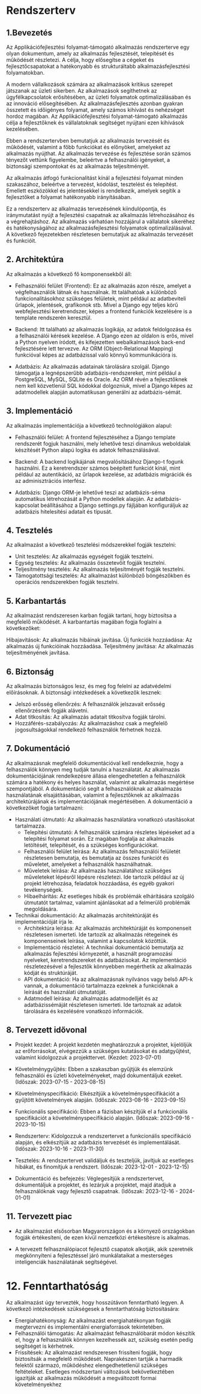 # Rendszerterv

## 1.Bevezetés
Az Applikációfejlesztési folyamat-támogató alkalmazás rendszerterve egy olyan dokumentum, amely az alkalmazás fejlesztését, telepítését és működését részletezi. A célja, hogy elősegítse a cégeket és fejlesztőcsapatokat a hatékonyabb és strukturáltabb alkalmazásfejlesztési folyamatokban.

A modern vállalkozások számára az alkalmazások kritikus szerepet játszanak az üzleti sikerben. Az alkalmazások segíthetnek az ügyfélkapcsolatok erősítésében, az üzleti folyamatok optimalizálásában és az innováció elősegítésében. Az alkalmazásfejlesztés azonban gyakran összetett és időigényes folyamat, amely számos kihívást és nehézséget hordoz magában. Az Applikációfejlesztési folyamat-támogató alkalmazás célja a fejlesztőknek és vállalatoknak segítséget nyújtani ezen kihívások kezelésében.

Ebben a rendszertervben bemutatjuk az alkalmazás tervezését és működését, valamint a főbb funkciókat és előnyöket, amelyeket az alkalmazás nyújthat. Az alkalmazás tervezése és fejlesztése során számos tényezőt vettünk figyelembe, beleértve a felhasználói igényeket, a biztonsági szempontokat és az alkalmazás teljesítményét.

Az alkalmazás átfogó funkcionalitást kínál a fejlesztési folyamat minden szakaszához, beleértve a tervezést, kódolást, tesztelést és telepítést. Emellett eszközökkel és jelentésekkel is rendelkezik, amelyek segítik a fejlesztőket a folyamat hatékonyabb irányításában.

Ez a rendszerterv az alkalmazás tervezésének kiindulópontja, és iránymutatást nyújt a fejlesztési csapatnak az alkalmazás létrehozásához és a végrehajtáshoz. Az alkalmazás várhatóan hozzájárul a vállalatok sikeréhez és hatékonyságához az alkalmazásfejlesztési folyamatok optimalizálásával. A következő fejezetekben részletesen bemutatjuk az alkalmazás tervezését és funkcióit.

## 2. Architektúra
Az alkalmazás a következő fő komponensekből áll:

- Felhasználói felület (Frontend): Ez az alkalmazás azon része, amelyet a végfelhasználók látnak és használnak. Itt találhatóak a különböző funkcionalitásokhoz szükséges felületek, mint például az adatbeviteli űrlapok, jelentések, grafikonok stb. Mivel a Django egy teljes körű webfejlesztési keretrendszer, képes a frontend funkciók kezelésére is a template rendszerén keresztül.

- Backend: Itt található az alkalmazás logikája, az adatok feldolgozása és a felhasználói kérések kezelése. A Django ezen az oldalon is erős, mivel a Python nyelven íródott, és kifejezetten webalkalmazások back-end fejlesztésére lett tervezve. Az ORM (Object-Relational Mapping) funkcióval képes az adatbázissal való könnyű kommunikációra is.

- Adatbázis: Az alkalmazás adatainak tárolására szolgál. Django támogatja a legnépszerűbb adatbázis-rendszereket, mint például a PostgreSQL, MySQL, SQLite és Oracle. Az ORM révén a fejlesztőknek nem kell közvetlenül SQL kódokkal dolgozniuk, mivel a Django képes az adatmodellek alapján automatikusan generálni az adatbázis-sémát.

## 3. Implementáció
Az alkalmazás implementációja a következő technológiákon alapul:

- Felhasználói felület: A frontend fejlesztéséhez a Django template rendszerét fogjuk használni, mely lehetővé teszi dinamikus weboldalak készítését Python alapú logika és adatok felhasználásával.

- Backend: A backend logikájának megvalósításához Django-t fogunk használni. Ez a keretrendszer számos beépített funkciót kínál, mint például az autentikáció, az űrlapok kezelése, az adatbázis migrációk és az adminisztrációs interfész.

- Adatbázis: Django ORM-je lehetővé teszi az adatbázis-séma automatikus létrehozását a Python modellek alapján. Az adatbázis-kapcsolat beállításához a Django settings.py fájljában konfiguráljuk az adatbázis hitelesítési adatait és típusát.

## 4. Tesztelés

Az alkalmazást a következő tesztelési módszerekkel fogják tesztelni:
 - Unit tesztelés: Az alkalmazás egységeit fogják tesztelni.
 - Egység tesztelés: Az alkalmazás összetevőit fogják tesztelni.
 - Teljesítmény tesztelés: Az alkalmazás teljesítményét fogják tesztelni.
 - Támogatottsági tesztelés: Az alkalmazást különböző böngészőkben és operációs rendszerekben fogják tesztelni.

## 5. Karbantartás

Az alkalmazást rendszeresen karban fogják tartani, hogy biztosítsa a megfelelő működését. A karbantartás magában fogja foglalni a következőket:

Hibajavítások: Az alkalmazás hibáinak javítása.
Új funkciók hozzáadása: Az alkalmazás új funkcióinak hozzáadása.
Teljesítmény javítása: Az alkalmazás teljesítményének javítása.

## 6. Biztonság

Az alkalmazás biztonságos lesz, és meg fog felelni az adatvédelmi előírásoknak. A biztonsági intézkedések a következők lesznek:

 - Jelszó erősség ellenőrzés: A felhasználók jelszavait erősség ellenőrzésnek fogják alávetni.
 - Adat titkosítás: Az alkalmazás adatait titkosítva fogják tárolni.
 - Hozzáférés-szabályozás: Az alkalmazáshoz csak a megfelelő jogosultságokkal rendelkező felhasználók férhetnek hozzá.

## 7. Dokumentáció

Az alkalmazásnak megfelelő dokumentációval kell rendelkeznie, hogy a felhasználók könnyen meg tudják tanulni a használatát. 
Az alkalmazás dokumentációjának rendelkezésre állása elengedhetetlen a felhasználók számára a hatékony és helyes használat, valamint az alkalmazás megértése szempontjából. 
A dokumentáció segít a felhasználóknak az alkalmazás használatának elsajátításában, valamint a fejlesztőknek az alkalmazás architektúrájának és implementációjának megértésében. 
A dokumentáció a következőket fogja tartalmazni:
+ Használati útmutató: Az alkalmazás használatára vonatkozó utasításokat tartalmazza.
    - Telepítési útmutató: A felhasználók számára részletes lépéseket ad a telepítési folyamat során. Ez magában foglalja az alkalmazás letöltését, telepítését, és a szükséges konfigurációkat.
    - Felhasználói felület leírása: Az alkalmazás felhasználói felületét részletesen bemutatja, és bemutatja az összes funkciót és műveletet, amelyeket a felhasználók használhatnak.
    - Műveletek leírása: Az alkalmazás használatához szükséges műveleteket lépésről lépésre részletezi. Ide tartozik például az új projekt létrehozása, feladatok hozzáadása, és egyéb gyakori tevékenységek.
    - Hibaelhárítás: Az esetleges hibák és problémák elhárítására szolgáló útmutatót tartalmaz, valamint ajánlásokat ad a felmerülő problémák megoldására.
+ Technikai dokumentáció: Az alkalmazás architektúráját és implementációját írja le.
    - Architektúra leírása: Az alkalmazás architektúráját és komponenseit részletesen ismerteti. Ide tartozik az alkalmazás rétegeinek és komponenseinek leírása, valamint a kapcsolatok közöttük.
    - Implementáció részletei: A technikai dokumentáció bemutatja az alkalmazás fejlesztési környezetét, a használt programozási nyelveket, keretrendszereket és adatbázisokat. Az implementáció részletezésével a fejlesztők könnyebben megérthetik az alkalmazás kódját és struktúráját.
    - API dokumentáció: Ha az alkalmazásnak nyilvános vagy belső API-k vannak, a dokumentáció tartalmazza ezeknek a funkcióknak a leírását és használati útmutatóját.
    - Adatmodell leírása: Az alkalmazás adatmodelljét és az adatbázissémáját részletesen ismerteti. Ide tartoznak az adatok tárolására és kezelésére vonatkozó információk.

## 8. Tervezett idővonal

+ Projekt kezdet: A projekt kezdetén meghatározzuk a projektet, kijelöljük az erőforrásokat, elvégezzük a szükséges kutatásokat és adatgyűjtést, valamint kidolgozzuk a projekttervet. (Kezdet: 2023-07-01)

+ Követelménygyűjtés: Ebben a szakaszban gyűjtjük és elemzünk felhasználói és üzleti követelményeket, majd dokumentáljuk ezeket. (Időszak: 2023-07-15 - 2023-08-15)

+ Követelményspecifikáció: Elkészítjük a követelményspecifikációt a gyűjtött követelmények alapján. (Időszak: 2023-08-16 - 2023-09-15)

+ Funkcionális specifikáció: Ebben a fázisban készítjük el a funkcionális specifikációt a követelményspecifikáció alapján. (Időszak: 2023-09-16 - 2023-10-15)

+ Rendszerterv: Kidolgozzuk a rendszertervet a funkcionális specifikáció alapján, és elkészítjük az adatbázis tervezését és implementálását. (Időszak: 2023-10-16 - 2023-11-30)

+ Tesztelés: A rendszertervet validáljuk és teszteljük, javítjuk az esetleges hibákat, és finomítjuk a rendszert. (Időszak: 2023-12-01 - 2023-12-15)

+ Dokumentáció és befejezés: Véglegesítjük a rendszertervet, dokumentáljuk a projektet, és lezárjuk a projektet, majd átadjuk a felhasználóknak vagy fejlesztő csapatnak. (Időszak: 2023-12-16 - 2024-01-01)

## 11. Tervezett piac

+ Az alkalmazást elsősorban Magyarországon és a környező országokban fogják értékesíteni, de ezen kívül nemzetközi értékesítésre is alkalmas.

+ A tervezett felhasználópiacot fejlesztő csapatok alkotják, akik szeretnék megkönnyíteni a fejlesztéssel járó munkálataikat a mesterséges inteligenciák használatának segítségével.

# 12. Fenntarthatóság

Az alkalmazást úgy tervezték, hogy hosszútávon fenntartható legyen. A következő intézkedések szükségesek a fenntarthatóság biztosítására:

+ Energiahatékonyság: Az alkalmazást energiahatékonyan fogják megtervezni és implementálni energiaforrások tekintetében.
+ Felhasználói támogatás: Az alkalmazást felhasználóbarát módon készítik el, hogy a felhasználók könnyen kezelhessék azt, szükség esetén pedig segítséget is kérhetnek.
+ Frissítések: Az alkalmazást rendszeresen frissíteni fogják, hogy biztosítsák a megfelelő működését. Naprakészen tartják a harmadik felektől származó, működéshez elengedhetetlenül szükséges feltételeket. Esetleges módszertani változások bekövetkeztében igazítják az alkalmazás működését a megváltozott formai követelményekhez

